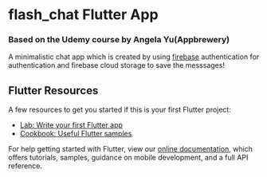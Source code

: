# flash_chat Flutter App

### Based on the Udemy course by Angela Yu(Appbrewery)

A minimalistic chat app which is created by using [firebase](firebase.google.com) authentication for authentication and firebase cloud storage to save the messsages!

## Flutter Resources

A few resources to get you started if this is your first Flutter project:

- [Lab: Write your first Flutter app](https://flutter.dev/docs/get-started/codelab)
- [Cookbook: Useful Flutter samples](https://flutter.dev/docs/cookbook)

For help getting started with Flutter, view our
[online documentation](https://flutter.dev/docs), which offers tutorials,
samples, guidance on mobile development, and a full API reference.
